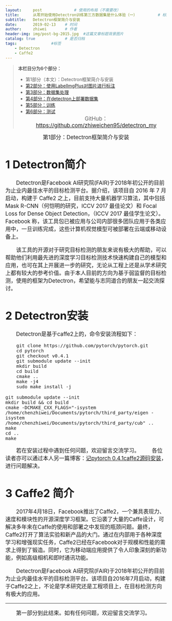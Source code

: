 ```yaml
---
layout:     post              # 使用的布局（不需要改）
title:      从零开始使用Detectron训练第三方数据集是什么体验（一）         # 标题
subtitle:   Detectron框架简介与安装
date:       2019-02-13    # 时间
author:     zhiwei        # 作者
header-img: img/post-bg-2015.jpg  #这篇文章标题背景图片
catalog: true             # 是否归档
tags:               #标签
    - Detectron
    - Caffe2
---
```



> **本栏目分为6个部分：**
>
> - 第1部分（本文）：Detectron框架简介与安装 
> - [第2部分：使用LabelImgPlus对图片进行标注](http://zhiweichen.top/2019/02/13/%E4%BB%8E%E9%9B%B6%E5%BC%80%E5%A7%8B%E4%BD%BF%E7%94%A8Detectron%E8%AE%AD%E7%BB%83%E7%AC%AC%E4%B8%89%E6%96%B9%E6%95%B0%E6%8D%AE%E9%9B%86%E6%98%AF%E4%BB%80%E4%B9%88%E4%BD%93%E9%AA%8C-%E4%BA%8C/)
> - [第3部分：数据集处理](http://zhiweichen.top/2019/02/13/%E4%BB%8E%E9%9B%B6%E5%BC%80%E5%A7%8B%E4%BD%BF%E7%94%A8Detectron%E8%AE%AD%E7%BB%83%E7%AC%AC%E4%B8%89%E6%96%B9%E6%95%B0%E6%8D%AE%E9%9B%86%E6%98%AF%E4%BB%80%E4%B9%88%E4%BD%93%E9%AA%8C-%E4%B8%89/)
> - [第4部分：在detectron上部署数据集](http://zhiweichen.top/2019/02/13/%E4%BB%8E%E9%9B%B6%E5%BC%80%E5%A7%8B%E4%BD%BF%E7%94%A8Detectron%E8%AE%AD%E7%BB%83%E7%AC%AC%E4%B8%89%E6%96%B9%E6%95%B0%E6%8D%AE%E9%9B%86%E6%98%AF%E4%BB%80%E4%B9%88%E4%BD%93%E9%AA%8C-%E5%9B%9B/)
> - [第5部分：训练](http://zhiweichen.top/2019/02/13/%E4%BB%8E%E9%9B%B6%E5%BC%80%E5%A7%8B%E4%BD%BF%E7%94%A8Detectron%E8%AE%AD%E7%BB%83%E7%AC%AC%E4%B8%89%E6%96%B9%E6%95%B0%E6%8D%AE%E9%9B%86%E6%98%AF%E4%BB%80%E4%B9%88%E4%BD%93%E9%AA%8C-%E4%BA%94/)
> - [第6部分：测试](http://zhiweichen.top/2019/02/13/%E4%BB%8E%E9%9B%B6%E5%BC%80%E5%A7%8B%E4%BD%BF%E7%94%A8Detectron%E8%AE%AD%E7%BB%83%E7%AC%AC%E4%B8%89%E6%96%B9%E6%95%B0%E6%8D%AE%E9%9B%86%E6%98%AF%E4%BB%80%E4%B9%88%E4%BD%93%E9%AA%8C-%E5%85%AD/)
<big><center> GitHub：https://github.com/zhiweichen95/detectron_my

<center>第1部分：Detectron框架简介与安装</center>

# 1 Detectron简介

&emsp;&emsp;Detectron是Facebook AI研究院(FAIR)于2018年初公开的目前为止业内最佳水平的目标检测平台。据介绍，该项目自 2016 年 7 月启动，构建于 Caffe2 之上，目前支持大量机器学习算法，其中包括 Mask R-CNN（何恺明的研究，ICCV 2017 最佳论文）和 Focal Loss for Dense Object Detection，（ICCV 2017 最佳学生论文）。Facebook 称，该工具包已被应用与公司内部很多团队应用于各类应用中，一旦训练完成，这些计算机视觉模型可被部署在云端或移动设备上。

&emsp;&emsp;该工具的开源对于研究目标检测的朋友来说有极大的帮助，可以帮助他们利用最先进的深度学习目标检测技术快速构建自己的模型和应用，也可在其上开展进一步的研究，无论从工程上还是从学术研究上都有较大的参考价值。由于本人目前的方向为基于弱监督的目标检测，使用的框架为Detectron，希望能与志同道合的朋友一起交流探讨。

# 2 Detectron安装
&emsp;&emsp;Detectron是基于caffe2上的，命令安装流程如下：

```
    git clone https://github.com/pytorch/pytorch.git
    cd pytorch
    git checkout v0.4.1
    git submodule update --init
    mkdir build
    cd build
    cmake ..
    make -j4
    sudo make install -j
```

```
git submodule update --init
mkdir build && cd build
cmake -DCMAKE_CXX_FLAGS="-isystem /home/chenzhiwei/Documents/pytorch/third_party/eigen -isystem /home/chenzhiwei/Documents/pytorch/third_party/cub" ..
make
cd ..
make
```
&emsp;&emsp;若在安装过程中遇到任何问题，欢迎留言交流学习。
&emsp;&emsp;各位读者亦可以通过本人另一篇博客：[记pytorch 0.4.1caffe2源码安装](https://blog.csdn.net/zw__chen/article/details/83340818)，进行问题解决。

# 3 Caffe2 简介
&emsp;&emsp;2017年4月18日，Facebook推出了Caffe2，一个兼具表现力、速度和模块性的开源深度学习框架。它沿袭了大量的Caffe设计，可解决多年来在Caffe的使用和部署之中发现的瓶颈问题。最终，Caffe2打开了算法实验和新产品的大门。通过在内部用于各种深度学习和增强现实任务，Caffe2已经在Facebook对于规模和性能的需求上得到了锻造。同时，它为移动端应用提供了令人印象深刻的新功能，例如高级相机和即时通讯功能。

&emsp;&emsp;Detectron是Facebook AI研究院(FAIR)于2018年初公开的目前为止业内最佳水平的目标检测平台。该项目自2016年7月启动，构建于Caffe2之上，不论是学术研究还是工程项目上，在目标检测方向有极大的应用。

<hr>

&emsp;&emsp;第一部分到此结束。如有任何问题，欢迎留言交流学习。
